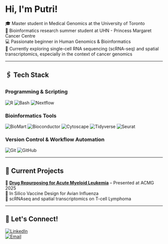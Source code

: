 # Hi, I'm Putri!  
🎓 Master student in Medical Genomics at the University of Toronto  <br>
🏥 Bioinformatics research summer student at UHN - Princess Margaret Cancer Centre<br> 
💻 Passionate beginner in Human Genomics & Bioinformatics <br>
🔬 Currently exploring single-cell RNA sequencing (scRNA-seq) and spatial transcriptomics, especially in the context of cancer genomics<br>


---

## 🖇️ **Tech Stack**
### **Programming & Scripting**  
![R](https://img.shields.io/badge/R-276DC3?style=for-the-badge&logo=r&logoColor=white)
![Bash](https://img.shields.io/badge/Bash-4EAA25?style=for-the-badge&logo=gnu-bash&logoColor=white)
![Nextflow](https://img.shields.io/badge/Nextflow-000000?style=for-the-badge&logo=nextflow&logoColor=white)

### **Bioinformatics Tools**  
![BioMart](https://img.shields.io/badge/BioMart-337AB7?style=for-the-badge)
![Bioconductor](https://img.shields.io/badge/Bioconductor-1673E6?style=for-the-badge&logo=bioconductor&logoColor=white)
![Cytoscape](https://img.shields.io/badge/Cytoscape-0099CC?style=for-the-badge)
![Tidyverse](https://img.shields.io/badge/Tidyverse-1A162D?style=for-the-badge&logo=r&logoColor=white)
![Seurat](https://img.shields.io/badge/Seurat-3792C4?style=for-the-badge&logo=R&logoColor=white)


### **Version Control & Workflow Automation**  
![Git](https://img.shields.io/badge/Git-F05032?style=for-the-badge&logo=git&logoColor=white)
![GitHub](https://img.shields.io/badge/GitHub-181717?style=for-the-badge&logo=github&logoColor=white)

---

## 🚀 **Current Projects**
📌 **[Drug Repurposing for Acute Myeloid Leukemia](https://github.com/putriimnida/Drug-repurposing-for-AML)** – Presented at ACMG 2025<br>
📌 In Silico Vaccine Design for Avian Influenza<br>
📌 scRNAseq and spatial transcriptomics on T-cell Lymphoma

---

## 📩 **Let's Connect!**
[![LinkedIn](https://img.shields.io/badge/LinkedIn-blue?style=for-the-badge&logo=linkedin)](https://www.linkedin.com/in/putri-ramadanii/)  
[![Email](https://img.shields.io/badge/Email-D14836?style=for-the-badge&logo=gmail&logoColor=white)](mailto:putri.ramadani@mail.utoronto.ca)  
